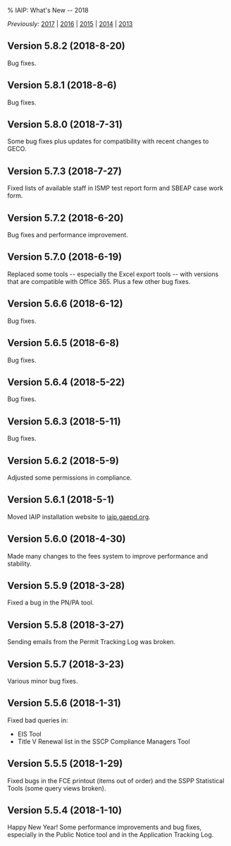 % IAIP: What's New -- 2018

*Previously:* [2017](changelog-2017.html) | [2016](changelog-2016.html) | [2015](changelog-2015.html) | [2014](changelog-2014.html) | [2013](changelog-2013.html)

## Version 5.8.2 <span>(2018-8-20)</span>

Bug fixes.

## Version 5.8.1 <span>(2018-8-6)</span>

Bug fixes.

## Version 5.8.0 <span>(2018-7-31)</span>

Some bug fixes plus updates for compatibility with recent changes to GECO.

## Version 5.7.3 <span>(2018-7-27)</span>

Fixed lists of available staff in ISMP test report form and SBEAP case work form.

## Version 5.7.2 <span>(2018-6-20)</span>

Bug fixes and performance improvement.

## Version 5.7.0 <span>(2018-6-19)</span>

Replaced some tools -- especially the Excel export tools -- with versions that are compatible with Office 365. Plus a few other bug fixes.

## Version 5.6.6 <span>(2018-6-12)</span>

Bug fixes.

## Version 5.6.5 <span>(2018-6-8)</span>

Bug fixes.

## Version 5.6.4 <span>(2018-5-22)</span>

Bug fixes.

## Version 5.6.3 <span>(2018-5-11)</span>

Bug fixes.

## Version 5.6.2 <span>(2018-5-9)</span>

Adjusted some permissions in compliance.

## Version 5.6.1 <span>(2018-5-1)</span>

Moved IAIP installation website to [iaip.gaepd.org](https://iaip.gaepd.org/).

## Version 5.6.0 <span>(2018-4-30)</span>

Made many changes to the fees system to improve performance and stability.

## Version 5.5.9 <span>(2018-3-28)</span>

Fixed a bug in the PN/PA tool.

## Version 5.5.8 <span>(2018-3-27)</span>

Sending emails from the Permit Tracking Log was broken.

## Version 5.5.7 <span>(2018-3-23)</span>

Various minor bug fixes.

## Version 5.5.6 <span>(2018-1-31)</span>

Fixed bad queries in:

* EIS Tool
* Title V Renewal list in the SSCP Compliance Managers Tool

## Version 5.5.5 <span>(2018-1-29)</span>

Fixed bugs in the FCE printout (items out of order) and the SSPP Statistical Tools (some query views broken).

## Version 5.5.4 <span>(2018-1-10)</span>

Happy New Year! Some performance improvements and bug fixes, especially in the Public Notice tool and in the Application Tracking Log.
